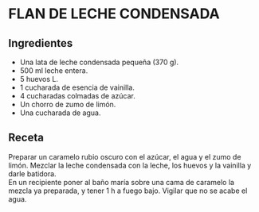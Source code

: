 # FLAN DE LECHE CONDENSADA

## Ingredientes
- Una lata de leche condensada pequeña (370 g).
- 500 ml leche entera.
- 5 huevos L.
- 1 cucharada de esencia de vainilla.
- 4 cucharadas colmadas de azúcar.
- Un chorro de zumo de limón.
- Una cucharada de agua.

## Receta
Preparar un caramelo rubio oscuro con el azúcar, el agua y el zumo de limón. Mezclar la leche condensada con la leche, los huevos y la vainilla y darle batidora. <br>
En un recipiente poner al baño maría sobre una cama de caramelo la mezcla ya preparada, y tener 1 h a fuego bajo. Vigilar que no se acabe el agua.


